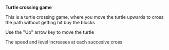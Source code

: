 **Turtle crossing game**

This is a turtle crossing game, where you move the turtle upwards to cross the path without getting hit buy the blocks

Use the "Up" arrow key to move the turtle

The speed and level increases at each succesive cross
